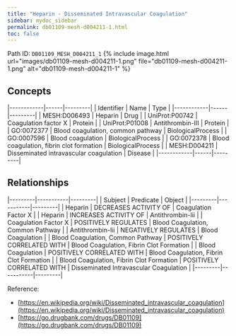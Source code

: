 ```yaml
---
title: "Heparin - Disseminated Intravascular Coagulation"
sidebar: mydoc_sidebar
permalink: db01109-mesh-d004211-1.html
toc: false 
---
```



Path ID: `DB01109_MESH_D004211_1`
{% include image.html url="images/db01109-mesh-d004211-1.png" file="db01109-mesh-d004211-1.png" alt="db01109-mesh-d004211-1" %}

## Concepts

|------------|------|---------|
| Identifier | Name | Type    |
|------------|------|---------|
| MESH:D006493 | Heparin | Drug |
| UniProt:P00742 | Coagulation factor X | Protein |
| UniProt:P01008 | Antithrombin-III | Protein |
| GO:0072377 | Blood coagulation, common pathway | BiologicalProcess |
| GO:0007596 | Blood coagulation | BiologicalProcess |
| GO:0072378 | Blood coagulation, fibrin clot formation | BiologicalProcess |
| MESH:D004211 | Disseminated intravascular coagulation | Disease |
|------------|------|---------|

## Relationships

|---------|-----------|---------|
| Subject | Predicate | Object  |
|---------|-----------|---------|
| Heparin | DECREASES ACTIVITY OF | Coagulation Factor X |
| Heparin | INCREASES ACTIVITY OF | Antithrombin-Iii |
| Coagulation Factor X | POSITIVELY REGULATES | Blood Coagulation, Common Pathway |
| Antithrombin-Iii | NEGATIVELY REGULATES | Blood Coagulation |
| Blood Coagulation, Common Pathway | POSITIVELY CORRELATED WITH | Blood Coagulation, Fibrin Clot Formation |
| Blood Coagulation | POSITIVELY CORRELATED WITH | Blood Coagulation, Fibrin Clot Formation |
| Blood Coagulation, Fibrin Clot Formation | POSITIVELY CORRELATED WITH | Disseminated Intravascular Coagulation |
|---------|-----------|---------|

Reference: 
  - [https://en.wikipedia.org/wiki/Disseminated_intravascular_coagulation](https://en.wikipedia.org/wiki/Disseminated_intravascular_coagulation)
  - [https://go.drugbank.com/drugs/DB01109](https://go.drugbank.com/drugs/DB01109)
